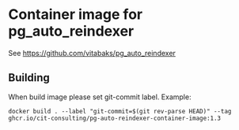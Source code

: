# Container image for pg_auto_reindexer

See https://github.com/vitabaks/pg_auto_reindexer

## Building

When build image please set git-commit label. Example:

`docker build . --label "git-commit=$(git rev-parse HEAD)" --tag ghcr.io/cit-consulting/pg-auto-reindexer-container-image:1.3`
